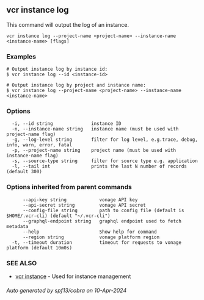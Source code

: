 ## vcr instance log

This command will output the log of an instance.

```
vcr instance log --project-name <project-name> --instance-name <instance-name> [flags]
```

### Examples

```
# Output instance log by instance id:
$ vcr instance log --id <instance-id>

# Output instance log by project and instance name:
$ vcr instance log --project-name <project-name> --instance-name <instance-name>

```

### Options

```
  -i, --id string              instance ID
  -n, --instance-name string   instance name (must be used with project-name flag)
  -g, --log-level string       filter for log level, e.g.trace, debug, info, warn, error, fatal
  -p, --project-name string    project name (must be used with instance-name flag)
  -s, --source-type string     filter for source type e.g. application
  -l, --tail int               prints the last N number of records (default 300)
```

### Options inherited from parent commands

```
      --api-key string            vonage API key
      --api-secret string         vonage API secret
      --config-file string        path to config file (default is $HOME/.vcr-cli) (default "~/.vcr-cli")
      --graphql-endpoint string   graphql endpoint used to fetch metadata
      --help                      Show help for command
      --region string             vonage platform region
  -t, --timeout duration          timeout for requests to vonage platform (default 10m0s)
```

### SEE ALSO

* [vcr instance](vcr_instance.md)	 - Used for instance management

###### Auto generated by spf13/cobra on 10-Apr-2024
